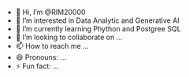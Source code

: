 - 👋 Hi, I’m @RIM20000
- 👀 I’m interested in Data Analytic and Generative AI
- 🌱 I’m currently learning Phython and Postgree SQL
- 💞️ I’m looking to collaborate on ...
- 📫 How to reach me ...
- 😄 Pronouns: ...
- ⚡ Fun fact: ...

<!---
RIM20000/RIM20000 is a ✨ special ✨ repository because its `README.md` (this file) appears on your GitHub profile.
You can click the Preview link to take a look at your changes.
--->
